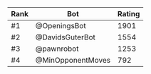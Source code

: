 Rank|Bot|Rating
---|---|---
#1|@OpeningsBot|1901
#2|@DavidsGuterBot|1554
#3|@pawnrobot|1253
#4|@MinOpponentMoves|792
